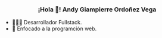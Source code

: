 <p align="center" width="300">
   <h3 align="center">¡Hola 👋! Andy Giampierre Ordoñez Vega</h3>
</p>

<ul>
   <li>👨🏻‍💻 Desarrollador Fullstack.</li>
   <li>🎯 Enfocado a la programción web.</li>
<ul>
